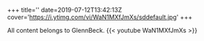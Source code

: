 +++
title=''
date=2019-07-12T13:42:13Z
cover='https://i.ytimg.com/vi/WaN1MXfJmXs/sddefault.jpg'
+++

All content belongs to GlennBeck.
{{< youtube WaN1MXfJmXs >}}
